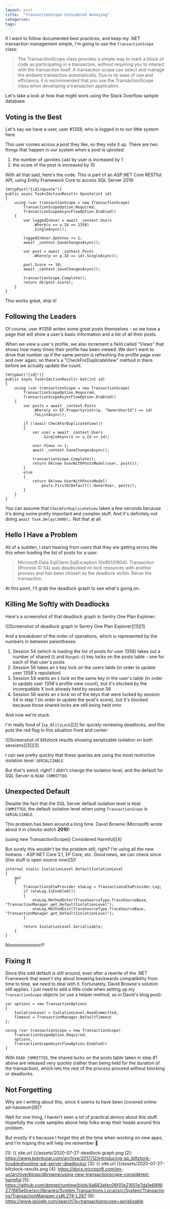 ```yaml
---
layout: post
title:  "TransactionScope Considered Annoying"
categories: 
tags: 
---
```


If I want to follow documented best practices, and keep my .NET transaction management simple, I'm going to use the `TransactionScope` class:

> The TransactionScope class provides a simple way to mark a block of code as participating in a transaction, without requiring you to interact with the transaction itself. A transaction scope can select and manage the ambient transaction automatically. Due to its ease of use and efficiency, it is recommended that you use the TransactionScope class when developing a transaction application.

Let's take a look at how that might work using the Stack Overflow sample database.

## Voting is the Best

Let's say we have a user, user #1358, who is logged in to our little system here.

This user comes across a post they like, so they vote it up.  There are two things that happen in our system when a post is upvoted:

1. the number of upvotes cast by user is increased by 1
2. the score of the post is increased by 10

With all that said, here's the code.  This is part of an ASP.NET Core RESTful API, using Entity Framework Core to access SQL Server 2019:

    [HttpPost("{id}/Upvote")]
    public async Task<IActionResult> Upvote(int id)
    {
        using (var transactionScope = new TransactionScope(
            TransactionScopeOption.Required, 
            TransactionScopeAsyncFlowOption.Enabled))
        {
            var loggedInUser = await _context.Users
                .Where(u => u.Id == 1358)
                .SingleAsync();

            loggedInUser.UpVotes += 1;
            await _context.SaveChangesAsync();

            var post = await _context.Posts
                .Where(p => p.Id == id).SingleAsync();

            post.Score += 10;
            await _context.SaveChangesAsync();

            transactionScope.Complete();
            return Ok(post.Score);
        }
    }

This works great, ship it!

## Following the Leaders

Of course, user #1358 writes some great posts themselves - so we have a page that will show a user's basic information and a list of all their posts.

When we view a user's profile, we also increment a field called "Views" that shows how many times their profile has been viewed.  We don't want to drive that number up if the same person is refreshing the profile page over and over again, so there's a "CheckForDuplicateView" method in there before we actually update the count.

    [HttpGet("{id}")]
    public async Task<IActionResult> Get(int id)
    {
        using (var transactionScope = new TransactionScope(
            TransactionScopeOption.Required, 
            TransactionScopeAsyncFlowOption.Enabled))
        {
            var posts = await _context.Posts
                .Where(p => EF.Property<int>(p, "OwnerUserId") == id)
                .ToListAsync();

            if (!await CheckForDuplicateView())
            {
                var user = await _context.Users
                    .SingleAsync(u => u.Id == id);

                user.Views += 1;
                await _context.SaveChangesAsync();

                transactionScope.Complete();
                return Ok(new UserWithPostsModel(user, posts));
            }
            else
            {
                return Ok(new UserWithPostsModel(
                    posts.FirstOrDefault().OwnerUser, posts));
            }
        }
    }

You can assume that `CheckForDuplicateView` takes a few seconds because it's doing some pretty important and complex stuff.  And it's definitely not doing `await Task.Delay(3000);`.  Not that at all.

## Hello I Have a Problem

All of a sudden, I start hearing from users that they are getting errors like this when loading the list of posts for a user:

> Microsoft.Data.SqlClient.SqlException (0x80131904): Transaction (Process ID 54) was deadlocked on lock resources with another process and has been chosen as the deadlock victim. Rerun the transaction.

At this point, I'll grab the deadlock graph to see what's going on.

## Killing Me Softly with Deadlocks

Here's a screenshot of that deadlock graph in Sentry One Plan Explorer:

![[Screenshot of deadlock graph in Sentry One Plan Explorer][1]][1]

And a breakdown of the order of operations, which is represented by the numbers in between parentheses:

1. Session 54 (which is loading the list of posts for user 1358) takes out a number of shared (`S` and `RangeS-S`) key locks on the posts table - one for each of that user's posts
2. Session 56 takes an `X` key lock on the users table (in order to update user 1358's reputation)
3. Session 54 wants an `X` lock on the same key in the user's table (in order to update user 1358's profile view count), but it's blocked by the incompatible X lock already held by session 56
4. Session 56 wants an `X` lock on of the keys that were locked by session 54 in step 1 (in order to update the post's score), but it's blocked because those shared locks are still being held onto

And now we're stuck.

I'm really fond of [`sp_BlitzLock`][2] for quickly reviewing deadlocks, and this puts the red flag in this situation front and center:

![[Screenshot of blitzlock results showing serializable isolation on both sessions][3]][3]

I can see pretty quickly that these queries are using the most restrictive isolation level: `SERIALIZABLE`

But that's weird, right?  I didn't change the isolation level, and the default for SQL Server is `READ COMMITTED`.

## Unexpected Default

Despite the fact that the SQL Server default isolation level is `READ COMMITTED`, the default isolation level when using `TransactionScope` is `SERIALIZABLE`.

This problem has been around a long time.  David Browne (Microsoft) wrote about it in *checks watch* **2010**!

[using new TransactionScope() Considered Harmful][4]

But surely this wouldn't be the problem still, right?  I'm using all the new hotness - ASP.NET Core 3.1, EF Core, etc.  Good news, we can check since [this stuff is open source now][5]!

    internal static IsolationLevel DefaultIsolationLevel
    {
        get
        {
            TransactionsEtwProvider etwLog = TransactionsEtwProvider.Log;
            if (etwLog.IsEnabled())
            {
                etwLog.MethodEnter(TraceSourceType.TraceSourceBase, "TransactionManager.get_DefaultIsolationLevel");
                etwLog.MethodExit(TraceSourceType.TraceSourceBase, "TransactionManager.get_DefaultIsolationLevel");
            }

            return IsolationLevel.Serializable;
        }
    }

*Noooooooooooo!!!*

## Fixing It

Since this odd default is still around, even after a rewrite of the .NET Framework that wasn't shy about breaking backwards compatibility from time to time, we need to deal with it.  Fortunately, David Browne's solution still applies.  I just need to add a little code when setting up my `TransactionScope` objects (or use a helper method, as in David's blog post):

    var options = new TransactionOptions
    {
        IsolationLevel = IsolationLevel.ReadCommitted,
        Timeout = TransactionManager.DefaultTimeout
    };

    using (var transactionScope = new TransactionScope(
        TransactionScopeOption.Required, 
        options,
        TransactionScopeAsyncFlowOption.Enabled))
    {

With `READ COMMITTED`, the shared locks on the posts table taken in step #1 above are released very quickly (rather than being held for the duration of the transaction), which lets the rest of the process proceed without blocking or deadlocks.

## Not Forgetting

Why am I writing about this, since it seems to have been [covered online ad-nauseum][6]?  

Well for one thing, I haven't seen a lot of practical *demos* about this stuff.  Hopefully the code samples above help folks wrap their heads around this problem.

But mostly it's because I forget this all the time when working on new apps, and I'm hoping this will help me remember 🤣

[1]: {{ site.url }}/assets/2020-07-27-deadlock-graph.png
[2]: https://www.brentozar.com/archive/2017/12/introducing-sp_blitzlock-troubleshooting-sql-server-deadlocks/
[3]: {{ site.url }}/assets/2020-07-27-blitzlock-results.png
[4]: https://docs.microsoft.com/en-us/archive/blogs/dbrowne/using-new-transactionscope-considered-harmful
[5]: https://github.com/dotnet/runtime/blob/4a683afec06f01e21651e7da1e6996277665e0ce/src/libraries/System.Transactions.Local/src/System/Transactions/TransactionManager.cs#L274-L287
[6]: https://www.google.com/search?q=transactionscope+serializable